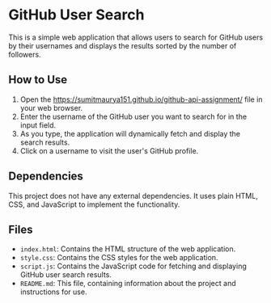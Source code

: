 # GitHub User Search

This is a simple web application that allows users to search for GitHub users by their usernames and displays the results sorted by the number of followers.

## How to Use

1. Open the https://sumitmaurya151.github.io/github-api-assignment/ file in your web browser.
2. Enter the username of the GitHub user you want to search for in the input field.
3. As you type, the application will dynamically fetch and display the search results.
4. Click on a username to visit the user's GitHub profile.

## Dependencies

This project does not have any external dependencies. It uses plain HTML, CSS, and JavaScript to implement the functionality.

## Files

- `index.html`: Contains the HTML structure of the web application.
- `style.css`: Contains the CSS styles for the web application.
- `script.js`: Contains the JavaScript code for fetching and displaying GitHub user search results.
- `README.md`: This file, containing information about the project and instructions for use.
